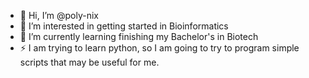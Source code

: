 - 👋 Hi, I’m @poly-nix
- 👀 I’m interested in getting started in Bioinformatics
- 🌱 I’m currently learning finishing my Bachelor's in Biotech
- ⚡ I am trying to learn python, so I am going to try to program simple scripts that may be useful for me.

<!---
poly-nix/poly-nix is a ✨ special ✨ repository because its `README.md` (this file) appears on your GitHub profile.
You can click the Preview link to take a look at your changes.
--->
